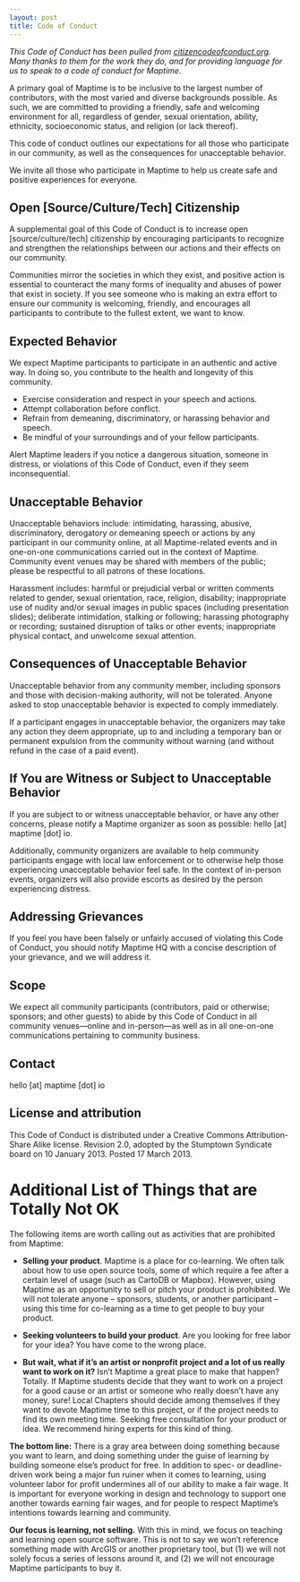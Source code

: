 ```yaml
---
layout: post
title: Code of Conduct
---
```


_This Code of Conduct has been pulled from [citizencodeofconduct.org](citizencodeofconduct.org).  Many thanks to them for the work they do, and for providing language for us to speak to a code of conduct for Maptime._

A primary goal of Maptime is to be inclusive to the largest number of contributors, with the most varied and diverse backgrounds possible. As such, we are committed to providing a friendly, safe and welcoming environment for all, regardless of gender, sexual orientation, ability, ethnicity, socioeconomic status, and religion (or lack thereof).

This code of conduct outlines our expectations for all those who participate in our community, as well as the consequences for unacceptable behavior.

We invite all those who participate in Maptime to help us create safe and positive experiences for everyone.

## Open [Source/Culture/Tech] Citizenship

A supplemental goal of this Code of Conduct is to increase open [source/culture/tech] citizenship by encouraging participants to recognize and strengthen the relationships between our actions and their effects on our community.

Communities mirror the societies in which they exist, and positive action is essential to counteract the many forms of inequality and abuses of power that exist in society. If you see someone who is making an extra effort to ensure our community is welcoming, friendly, and encourages all participants to contribute to the fullest extent, we want to know.

## Expected Behavior

We expect Maptime participants to participate in an authentic and active way. In doing so, you contribute to the health and longevity of this community.

- Exercise consideration and respect in your speech and actions.
- Attempt collaboration before conflict.
- Refrain from demeaning, discriminatory, or harassing behavior and speech.
- Be mindful of your surroundings and of your fellow participants.

Alert Maptime leaders if you notice a dangerous situation, someone in distress, or violations of this Code of Conduct, even if they seem inconsequential.

## Unacceptable Behavior

Unacceptable behaviors include: intimidating, harassing, abusive, discriminatory, derogatory or demeaning speech or actions by any participant in our community online, at all Maptime-related events and in one-on-one communications carried out in the context of Maptime. Community event venues may be shared with members of the public; please be respectful to all patrons of these locations.

Harassment includes: harmful or prejudicial verbal or written comments related to gender, sexual orientation, race, religion, disability; inappropriate use of nudity and/or sexual images in public spaces (including presentation slides); deliberate intimidation, stalking or following; harassing photography or recording; sustained disruption of talks or other events; inappropriate physical contact, and unwelcome sexual attention.

## Consequences of Unacceptable Behavior

Unacceptable behavior from any community member, including sponsors and those with decision-making authority, will not be tolerated. Anyone asked to stop unacceptable behavior is expected to comply immediately.

If a participant engages in unacceptable behavior, the organizers may take any action they deem appropriate, up to and including a temporary ban or permanent expulsion from the community without warning (and without refund in the case of a paid event).

## If You are Witness or Subject to Unacceptable Behavior

If you are subject to or witness unacceptable behavior, or have any other concerns, please notify a Maptime organizer as soon as possible: hello [at] maptime [dot] io.

Additionally, community organizers are available to help community participants engage with local law enforcement or to otherwise help those experiencing unacceptable behavior feel safe. In the context of in-person events, organizers will also provide escorts as desired by the person experiencing distress.

## Addressing Grievances

If you feel you have been falsely or unfairly accused of violating this Code of Conduct, you should notify Maptime HQ with a concise description of your grievance, and we will address it.

## Scope

We expect all community participants (contributors, paid or otherwise; sponsors; and other guests) to abide by this Code of Conduct in all community venues—online and in-person—as well as in all one-on-one communications pertaining to community business.

## Contact

hello [at] maptime [dot] io

## License and attribution

This Code of Conduct is distributed under a Creative Commons Attribution-Share Alike license.
Revision 2.0, adopted by the Stumptown Syndicate board on 10 January 2013. Posted 17 March 2013.

# Additional List of Things that are Totally Not OK

The following items are worth calling out as activities that are prohibited from Maptime:

- __Selling your product__. Maptime is a place for co-learning. We often talk about how to use open source tools, some of which require a fee after a certain level of usage (such as CartoDB or Mapbox). However, using Maptime as an opportunity to sell or pitch your product is prohibited. We will not tolerate anyone – sponsors, students, or another participant – using this time for co-learning as a time to get people to buy your product.

- __Seeking volunteers to build your product__. Are you looking for free labor for your idea? You have come to the wrong place.

- __But wait, what if it’s an artist or nonprofit project and a lot of us really want to work on it?__ Isn’t Maptime a great place to make that happen? Totally. If Maptime students decide that they want to work on a project for a good cause or an artist or someone who really doesn’t have any money, sure! Local Chapters should decide among themselves if they want to devote Maptime time to this project, or if the project needs to find its own meeting time.
Seeking free consultation for your product or idea. We recommend hiring experts for this kind of thing.

__The bottom line:__ There is a gray area between doing something because you want to learn, and doing something under the guise of learning by building someone else’s product for free. In addition to spec- or deadline-driven work being a major fun ruiner when it comes to learning, using volunteer labor for profit undermines all of our ability to make a fair wage. It is important for everyone working in design and technology to support one another towards earning fair wages, and for people to respect Maptime’s intentions towards learning and community.

__Our focus is learning, not selling.__ With this in mind, we focus on teaching and learning open source software. This is not to say we won’t reference something made with ArcGIS or another proprietary tool, but (1) we will not solely focus a series of lessons around it, and (2) we will not encourage Maptime participants to buy it.